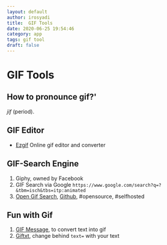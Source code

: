 ```yaml
---
layout: default
author: irosyadi
title:  GIF Tools
date: 2020-06-25 19:54:46
category: app
tags: gif tool
draft: false
---
```


# GIF Tools

## How to pronounce gif?'
*jif* (period).

## GIF Editor
- [Ezgif](https://ezgif.com/) Online gif editor and converter

## GIF-Search Engine
1. Giphy, owned by Facebook
2. GIF Search via Google
`https://www.google.com/search?q=?&tbm=isch&tbs=itp:animated`
3. [Open Gif Search](https://www.opengif.net/),  [Github](https://github.com/bnlcas/OpenGif), #opensource, #selfhosted

## Fun with Gif
1. [GIF Message](https://gifmessage.com/), to convert text into gif
2. [Giftxt](https://giftxt.herokuapp.com/generate?text=), change behind `text=` with your text

